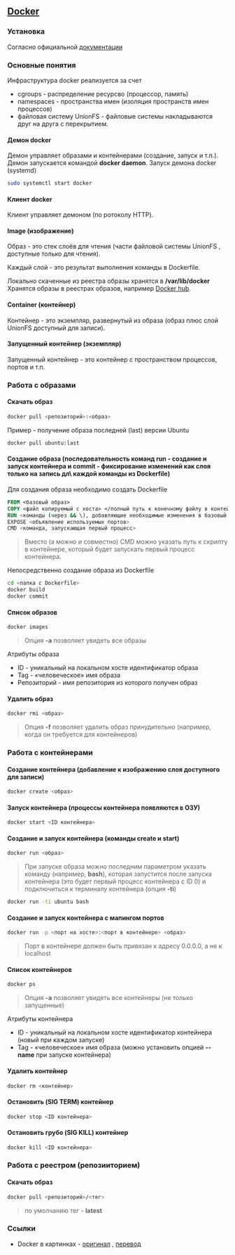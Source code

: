 
## [Docker](https://www.docker.com/)
### Установка
Согласно официальной [документации](https://docs.docker.com/install/linux/docker-ee/ubuntu/)
### Основные понятия
Инфраструктура docker реализуется за счет
* cgroups - распределение ресурсво (процессор, память)
* namespaces - пространства имен (изоляция пространств имен процессов)
* файловая систему UnionFS - файловые системы накладываются друг на друга с перекрытием.
#### Демон **docker**
Демон управляет образами и контейнерами (создание, запуск и т.п.).
Демон запускается командой **docker daemon**.
Запуск демона docker (systemd)
```bash
sudo systemctl start docker
```
#### Клиент docker
Клиент управляет демоном (по ротоколу HTTP).
#### Image (изображение)
Образ - это стек слоёв для чтения (части файловой системы UnionFS , доступные только для чтения).

Каждый слой - это результат выполнения команды в Dockerfile. 

Локально скаченные из реестра образы хранятся в **/var/lib/docker**
Хранятся образы в реестрах образов, например [Docker hub](https://hub.docker.com/).
#### Container (контейнер)
Контейнер - это экземпляр, развернутый из образа (образ плюс слой UnionFS доступный для записи).

#### Запущенный контейнер (экземпляр)
Запущенный контейнер - это контейнер с пространством процессов, портов и т.п.
### Работа с образами
#### Скачать образ
```bash
docker pull <репозиторий>:<образ>
```
Пример - получение образа последней (last) версии Ubuntu
```bash
docker pull ubuntu:last
```
#### Создание образа (последовательность команд **run** - создание и запуск контейнера и **commit** - фиксирование изменений как слоя только на запись дл\ каждой команды из Dockerfile)
Для создания образа необходимо создать Dockerfile
```dockerfile
FROM <базовый образ>
COPY <файл копируемый с хоста> </полный путь к конечному файлу в контейнере>
RUN <команды (через && \), добавляющие необходимые изменения в базовый образ>
EXPOSE <объявление используемых портов>
CMD <команда, запускающая первый процесс>
```

> Вместо (а можно и совместно) CMD можно указать путь к скрипту в контейнере, который будет запускать первый процесс контейнера.

Непосредственно создание образа из Dockerfile
```bash
cd <папка с Dockerfile>
docker build
docker commit
```

#### Список образов
```bash
docker images
```
> Опция **-a** позволяет увидеть все образы

Атрибуты образа
* ID - уникальный на локальном хосте идентификатор образа
* Tag - «человеческое» имя образа
* Репозиторий - имя репозитория из которого получен образ

#### Удалить образ
```bash
docker rmi <образ>
```
> Опция **-f** позволяет удалить образ принудительно (например, когда он требуется для контейнеров)

### Работа с контейнерами
#### Создание контейнера (добавление к изображению слоя доступного для записи)
```bash
docker сreate <образ>
```
#### Запуск контейнера (процессы контейнера появляются в ОЗУ)
```bash
docker start <ID контейнера>
```
#### Создание и запуск контейнера (команды **create** и **start**)
```bash
docker run <образ>
```

> При запуске образа можно последним параметром указать команду (например, **bash**), которая запустится после запуска контейнера (это будет первый процесс контейнера с ID 0) и подключиться к терминалу контейнера (опция **-ti**)
```bash
docker run -ti ubuntu bash
```
#### Создание и запуск контейнера с мапингом портов
```bash
docker run -p <порт на хосте>:<порт в контейнере> <образ>
```
> Порт в контейнере должен быть привязан к адресу 0.0.0.0, а не к localhost

#### Список контейнеров
```bash
docker ps
```
> Опция **-a** позволяет увидеть все контейнеры (не только запущенные)

Атрибуты контейнера
* ID - уникальный на локальном хосте идентификатор контейнера (новый при каждом запуске)
* Tag - «человеческое» имя образа (можно установить опцией **--name** при запуске контейнера)

#### Удалить контейнер
```bash
docker rm <контейнер>
```
#### Остановить (SIG TERM) контейнер
```bash
docker stop <ID контейнера>
```

#### Остановить грубо (SIG KILL) контейнер
```bash
docker kill <ID контейнера>
```
### Работа с реестром (репозииторием)
#### Скачать образ
```bash
docker pull <репозиторий>/<тег>
```
> по умолчанию тег - **latest**

### Ссылки
* Docker в картинках - [оригинал](http://merrigrove.blogspot.com/2015/10/visualizing-docker-containers-and-images.html) , [перевод](https://habr.com/post/272145/)
